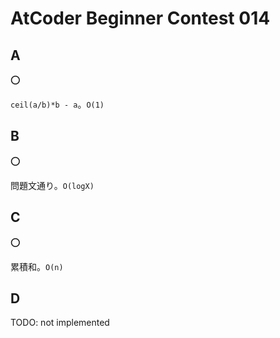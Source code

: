# AtCoder Beginner Contest 014

## A

:o:

`ceil(a/b)*b - a`。`O(1)`

## B

:o:

問題文通り。`O(logX)`

## C

:o:

累積和。`O(n)`

## D

TODO: not implemented

